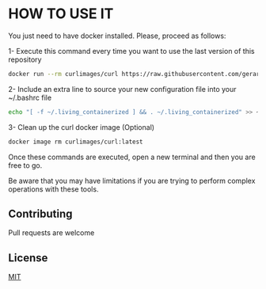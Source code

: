 # HOW TO USE IT

You just need to have docker installed. Please, proceed as follows:

1- Execute this command every time you want to use the last version of this repository

```bash
docker run --rm curlimages/curl https://raw.githubusercontent.com/gerardVM/living-containerized/main/aliases > ~/.living_containerized
```

2- Include an extra line to source your new configuration file into your ~/.bashrc file
```bash
echo "[ -f ~/.living_containerized ] && . ~/.living_containerized" >> ~/.bashrc
```

3- Clean up the curl docker image (Optional)
```bash
docker image rm curlimages/curl:latest
```
Once these commands are executed, open a new terminal and then you are free to go.

Be aware that you may have limitations if you are trying to perform complex operations with these tools.

## Contributing

Pull requests are welcome

## License

[MIT](LICENSE)
